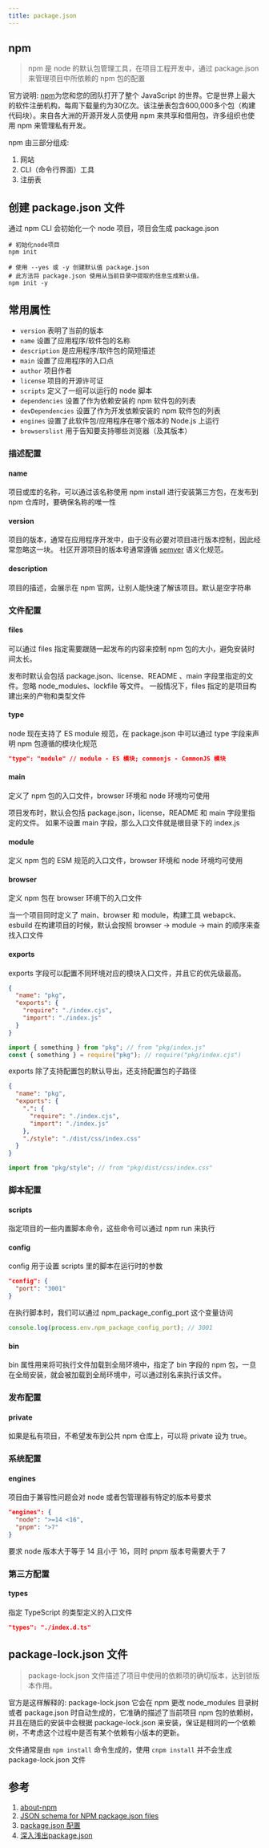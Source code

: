 ```yaml
---
title: package.json
---
```


## npm

> npm 是 node 的默认包管理工具，在项目工程开发中，通过 package.json 来管理项目中所依赖的 npm 包的配置

官方说明: [npm](https://www.npmjs.com/)为您和您的团队打开了整个 JavaScript 的世界。它是世界上最大的软件注册机构，每周下载量约为30亿次。该注册表包含600,000多个包（构建代码块）。来自各大洲的开源开发人员使用 npm 来共享和借用包，许多组织也使用 npm 来管理私有开发。

npm 由三部分组成:

1. 网站
2. CLI（命令行界面）工具
3. 注册表

## 创建 package.json 文件

通过 npm CLI 会初始化一个 node 项目，项目会生成 package.json

```shell
# 初始化node项目
npm init

# 使用 --yes 或 -y 创建默认值 package.json
# 此方法将 package.json 使用从当前目录中提取的信息生成默认值。
npm init -y
```

## 常用属性

- `version` 表明了当前的版本
- `name` 设置了应用程序/软件包的名称
- `description` 是应用程序/软件包的简短描述
- `main` 设置了应用程序的入口点
- `author` 项目作者
- `license` 项目的开源许可证
- `scripts` 定义了一组可以运行的 node 脚本
- `dependencies` 设置了作为依赖安装的 npm 软件包的列表
- `devDependencies` 设置了作为开发依赖安装的 npm 软件包的列表
- `engines` 设置了此软件包/应用程序在哪个版本的 Node.js 上运行
- `browserslist` 用于告知要支持哪些浏览器（及其版本）

### 描述配置

#### name

项目或库的名称，可以通过该名称使用 npm install 进行安装第三方包，在发布到 npm 仓库时，要确保名称的唯一性

#### version

项目的版本，通常在应用程序开发中，由于没有必要对项目进行版本控制，因此经常忽略这一块。
社区开源项目的版本号通常遵循 [semver](https://semver.org/lang/zh-CN/) 语义化规范。

#### description

项目的描述，会展示在 npm 官网，让别人能快速了解该项目。默认是空字符串

### 文件配置

#### files

可以通过 files 指定需要跟随一起发布的内容来控制 npm 包的大小，避免安装时间太长。

发布时默认会包括 package.json、license、README 、main 字段里指定的文件。忽略 node_modules、lockfile 等文件。
一般情况下，files 指定的是项目构建出来的产物和类型文件

#### type

node 现在支持了 ES module 规范，在 package.json 中可以通过 type 字段来声明 npm 包遵循的模块化规范

```json
"type": "module" // module - ES 模块; commonjs - CommonJS 模块 
```

#### main

定义了 npm 包的入口文件，browser 环境和 node 环境均可使用

项目发布时，默认会包括 package.json，license，README 和 main 字段里指定的文件。
如果不设置 main 字段，那么入口文件就是根目录下的 index.js

#### module

定义 npm 包的 ESM 规范的入口文件，browser 环境和 node 环境均可使用

#### browser

定义 npm 包在 browser 环境下的入口文件

当一个项目同时定义了 main、browser 和 module，构建工具 webapck、esbuild 在构建项目的时候，默认会按照 browser -> module -> main 的顺序来查找入口文件

#### exports

exports 字段可以配置不同环境对应的模块入口文件，并且它的优先级最高。

```json
{
  "name": "pkg",
  "exports": {
    "require": "./index.cjs",
    "import": "./index.js"
  }
}
```

```js
import { something } from "pkg"; // from "pkg/index.js"
const { something } = require("pkg"); // require("pkg/index.cjs")
```

exports 除了支持配置包的默认导出，还支持配置包的子路径

```json
{
  "name": "pkg",
  "exports": {
    ".": {
      "require": "./index.cjs",
      "import": "./index.js"
    },
    "./style": "./dist/css/index.css"
  }
}
```

```js
import from "pkg/style"; // from "pkg/dist/css/index.css"
```

### 脚本配置

#### scripts

指定项目的一些内置脚本命令，这些命令可以通过 npm run 来执行

#### config

config 用于设置 scripts 里的脚本在运行时的参数

```json
"config": {
  "port": "3001"
}
```

在执行脚本时，我们可以通过 npm_package_config_port 这个变量访问

```js
console.log(process.env.npm_package_config_port); // 3001
```

#### bin

bin 属性用来将可执行文件加载到全局环境中，指定了 bin 字段的 npm 包，一旦在全局安装，就会被加载到全局环境中，可以通过别名来执行该文件。

### 发布配置

#### private

如果是私有项目，不希望发布到公共 npm 仓库上，可以将 private 设为 true。

### 系统配置

#### engines

项目由于兼容性问题会对 node 或者包管理器有特定的版本号要求

```json
"engines": {
  "node": ">=14 <16",
  "pnpm": ">7"
}
```

要求 node 版本大于等于 14 且小于 16，同时 pnpm 版本号需要大于 7

### 第三方配置

#### types

指定 TypeScript 的类型定义的入口文件

```json
"types": "./index.d.ts"
```

## package-lock.json 文件

> package-lock.json 文件描述了项目中使用的依赖项的确切版本，达到锁版本作用。

官方是这样解释的: package-lock.json 它会在 npm 更改 node_modules 目录树或者 package.json 时自动生成的，它准确的描述了当前项目 npm 包的依赖树，并且在随后的安装中会根据 package-lock.json 来安装，保证是相同的一个依赖树，不考虑这个过程中是否有某个依赖有小版本的更新。

文件通常是由 `npm install` 命令生成的，使用 `cnpm install` 并不会生成 package-lock.json 文件

## 参考

1. [about-npm](https://docs.npmjs.com/about-npm)
2. [JSON schema for NPM package.json files](https://json.schemastore.org/package)
3. [package.json 配置](https://juejin.cn/post/7145759868010364959)
4. [深入浅出package.json](https://juejin.cn/post/7099041402771734559)
